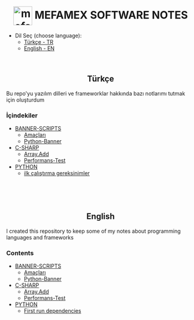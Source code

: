 <h1 align="center">
    <img align="center" src="https://mefamex.com/src/assets/images/mfmx_symbol/mefamex_logo_bgb.webp" alt="mefamex_Website" height="auto" width="50" /> 
    MEFAMEX SOFTWARE NOTES 
</h1>

* Dil Seç (choose language):
    - [Türkçe - TR](#tr) 
    - [English - EN](#en) 

<br>



<h2 align="center" id="tr"> Türkçe</h2>

Bu repo'yu yazılım dilleri ve frameworklar hakkında bazı notlarımı tutmak için oluşturdum


### İçindekiler

* [BANNER-SCRIPTS](Banner/readme.md#banner)
    - [Amaçları](Banner/readme.md#amaçları)
    - [Python-Banner](Banner/PYTHON-BANNER.readme.tr.md)
* [C-SHARP](c-sharp\readme.md)
    - [Array.Add](c-sharp\readme.md\##Array.Adddd)
    - [Performans-Test](c-sharp\readme.md\##Performans-Test)
* [PYTHON](python/readme.md)
    - [ilk çalıştırma gereksinimler](python/README.md##first-run-dependencies.py)





<br><br><br>





<h2 align="center" id="en"> English</h2>

I created this repository to keep some of my notes about programming languages and frameworks


### Contents

* [BANNER-SCRIPTS](Banner/readme.md#banner)
    - [Amaçları](Banner/readme.md#amaçları)
    - [Python-Banner](Banner/PYTHON-BANNER.readme.en.md)
* [C-SHARP](c-sharp\readme.md)
    - [Array.Add](c-sharp\readme.md\##Array.Adddd)
    - [Performans-Test](c-sharp\readme.md\##Performans-Test)
* [PYTHON](python/readme.md)
    - [First run dependencies](python/README.md##first-run-dependencies.py)